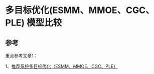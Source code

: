 # 多目标优化(ESMM、MMOE、CGC、PLE) 模型比较





## 参考
重点参考文章1：

1、[推荐系统多目标优化（ESMM、MMOE、CGC、PLE） ](https://www.cnblogs.com/eilearn/p/14746522.html)

